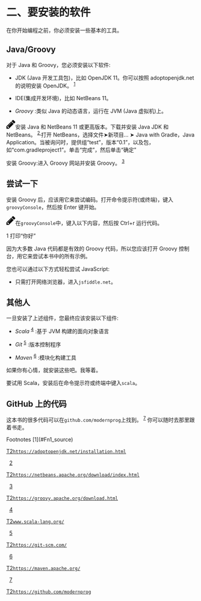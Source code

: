 # 二、要安装的软件

在你开始编程之前，你必须安装一些基本的工具。

## Java/Groovy

对于 Java 和 Groovy，您必须安装以下软件:

*   JDK (Java 开发工具包)，比如 OpenJDK 11。你可以按照 adoptopenjdk.net 的说明安装 OpenJDK。 <sup>[1](#Fn1)</sup>

*   IDE(集成开发环境)，比如 NetBeans 11。

*   *Groovy* :类似 Java 的动态语言，运行在 JVM (Java 虚拟机)上。

![img/435475_2_En_2_Figa_HTML.jpg](img/435475_2_En_2_Figa_HTML.jpg)安装 Java 和 NetBeans 11 或更高版本。下载并安装 Java JDK 和 NetBeans。 <sup>[ 2 ](#Fn2)</sup> 打开 NetBeans，选择文件➤新项目… ➤ Java with Gradle，Java Application。当被询问时，提供组“test”，版本“0.1”，以及包，如“com.gradleproject1”。单击“完成”，然后单击“确定”

安装 Groovy:进入 Groovy 网站并安装 Groovy。 <sup>[3](#Fn3)</sup>

## 尝试一下

安装 Groovy 后，应该用它来尝试编码。打开命令提示符(或终端)，键入`groovyConsole`，然后按 Enter 键开始。

![img/435475_2_En_2_Figb_HTML.jpg](img/435475_2_En_2_Figb_HTML.jpg)在`groovyConsole`中，键入以下内容，然后按 Ctrl+r 运行代码。

1 打印“你好”

因为大多数 Java 代码都是有效的 Groovy 代码，所以您应该打开 Groovy 控制台，用它来尝试本书中的所有示例。

您也可以通过以下方式轻松尝试 JavaScript:

*   只需打开网络浏览器，进入`jsfiddle.net`。

## 其他人

一旦安装了上述组件，您最终应该安装以下组件:

*   *Scala* <sup>[4](#Fn4)</sup> :基于 JVM 构建的面向对象语言

*   *Git* <sup>[5](#Fn5)</sup> :版本控制程序

*   *Maven* <sup>[6](#Fn6)</sup> :模块化构建工具

如果你有心情，就安装这些吧。我等着。

要试用 Scala，安装后在命令提示符或终端中键入`scala`。

## GitHub 上的代码

这本书的很多代码可以在`github.com/modernprog`上找到。 <sup>[7](#Fn7)</sup> 你可以随时去那里跟着书走。

<aside aria-label="Footnotes" class="FootnoteSection" epub:type="footnotes">Footnotes [1](#Fn1_source)

[T2`https://adoptopenjdk.net/installation.html`](https://adoptopenjdk.net/installation.html)

  [2](#Fn2_source)

[T2`https://netbeans.apache.org/download/index.html`](https://netbeans.apache.org/download/index.html)

  [3](#Fn3_source)

[T2`https://groovy.apache.org/download.html`](https://groovy.apache.org/download.html)

  [4](#Fn4_source)

[T2`www.scala-lang.org/`](http://www.scala-lang.org/)

  [5](#Fn5_source)

[T2`https://git-scm.com/`](https://git-scm.com/)

  [6](#Fn6_source)

[T2`https://maven.apache.org/`](https://maven.apache.org/)

  [7](#Fn7_source)

[T2`https://github.com/modernprog`](https://github.com/modernprog)

 </aside>